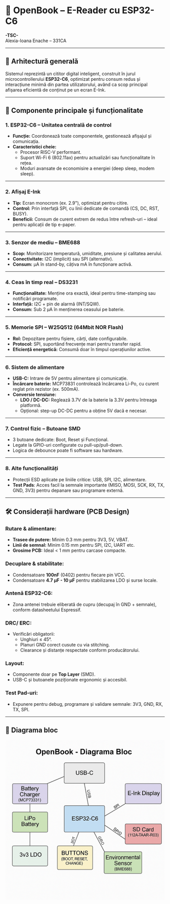 # 📖 OpenBook – E-Reader cu ESP32-C6

**-TSC-**  
Alexia-Ioana Enache – 331CA

---

## 🧠 Arhitectură generală

Sistemul reprezintă un cititor digital inteligent, construit în jurul microcontrollerului **ESP32-C6**, optimizat pentru consum redus și interacțiune minimă din partea utilizatorului, având ca scop principal afișarea eficientă de conținut pe un ecran E-Ink.

---

## 🧩 Componente principale și funcționalitate

### 1. ESP32-C6 – Unitatea centrală de control
- **Funcție:** Coordonează toate componentele, gestionează afișajul și comunicația.
- **Caracteristici cheie:**
  - Procesor RISC-V performant.
  - Suport Wi-Fi 6 (802.11ax) pentru actualizări sau funcționalitate în rețea.
  - Moduri avansate de economisire a energiei (deep sleep, modem sleep).

---



### 2. Afișaj E-Ink
- **Tip:** Ecran monocrom (ex. 2.9"), optimizat pentru citire.
- **Control:** Prin interfață SPI, cu linii dedicate de comandă (CS, DC, RST, BUSY).
- **Beneficii:** Consum de curent extrem de redus între refresh-uri – ideal pentru aplicații de tip e-paper.

---

### 3. Senzor de mediu – BME688
- **Scop:** Monitorizare temperatură, umiditate, presiune și calitatea aerului.
- **Conectivitate:** I2C (implicit) sau SPI (alternativ).
- **Consum:** µA în stand-by, câțiva mA în funcționare activă.

---

### 4. Ceas în timp real – DS3231
- **Funcționalitate:** Menține ora exactă, ideal pentru time-stamping sau notificări programate.
- **Interfață:** I2C + pin de alarmă (INT/SQW).
- **Consum:** Sub 2 µA în menținerea ceasului pe baterie.

---

### 5. Memorie SPI – W25Q512 (64Mbit NOR Flash)
- **Rol:** Depozitare pentru fișiere, cărți, date configurabile.
- **Protocol:** SPI, suportând frecvențe mari pentru transfer rapid.
- **Eficiență energetică:** Consumă doar în timpul operațiunilor active.

---

### 6. Sistem de alimentare
- **USB-C:** Intrare de 5V pentru alimentare și comunicație.
- **Încărcare baterie:** MCP73831 controlează încărcarea Li-Po, cu curent reglat prin rezistor (ex. 500mA).
- **Conversie tensiune:**
  - **LDO / DC-DC:** Reglează 3.7V de la baterie la 3.3V pentru întreaga platformă.
  - Opțional: step-up DC-DC pentru a obține 5V dacă e necesar.

---

### 7. Control fizic – Butoane SMD
- 3 butoane dedicate: Boot, Reset și Funcțional.
- Legate la GPIO-uri configurate cu pull-up/pull-down.
- Logica de debounce poate fi software sau hardware.

---

### 8. Alte funcționalități
- Protecții ESD aplicate pe liniile critice: USB, SPI, I2C, alimentare.
- **Test Pads**: Acces facil la semnale importante (MISO, MOSI, SCK, RX, TX, GND, 3V3) pentru depanare sau programare externă.

---

## 🛠️ Considerații hardware (PCB Design)

### Rutare & alimentare:
- **Trasee de putere:** Minim 0.3 mm pentru 3V3, 5V, VBAT.
- **Linii de semnal:** Minim 0.15 mm pentru SPI, I2C, UART etc.
- **Grosime PCB:** Ideal < 1 mm pentru carcase compacte.

### Decuplare & stabilitate:
- Condensatoare **100nF** (0402) pentru fiecare pin VCC.
- Condensatoare **4.7 µF - 10 µF** pentru stabilizarea LDO și surse locale.

### Antenă ESP32-C6:
- Zona antenei trebuie eliberată de cupru (decupaj în GND + semnale), conform datasheetului Espressif.

### DRC/ ERC:
- Verificări obligatorii:
  - Unghiuri ≤ 45°.
  - Planuri GND corect cusute cu via stitching.
  - Clearance și distanțe respectate conform producătorului.

### Layout:
- Componente doar pe **Top Layer** (SMD).
- USB-C și butoanele poziționate ergonomic și accesibil.

### Test Pad-uri:
- Expunere pentru debug, programare și validare semnale: 3V3, GND, RX, TX, SPI.

---
## 📐 Diagrama bloc

![Diagrama Bloc](https://github.com/alexiaenache/Proiect_TSC/blob/main/diagrama.png?raw=true)

